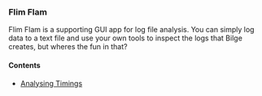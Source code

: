 ### Flim Flam

Flim Flam is a supporting GUI app for log file analysis. You can simply log data to a text file and use your own tools to inspect the logs that Bilge creates, but wheres the fun in that?


#### Contents 

* [Analysing Timings](diags-flim-tracetimings.md)